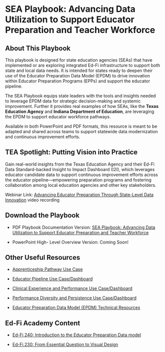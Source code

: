 ---
---

# SEA Playbook: Advancing Data Utilization to Support Educator Preparation and Teacher Workforce

## About This Playbook

This playbook is designed for state education agencies (SEAs) that have implemented or are exploring integrated Ed-Fi infrastructure to support both state and local data needs. It is intended for states ready to deepen their use of the Educator Preparation Data Model (EPDM) to drive innovation within Educator Preparation Programs (EPPs) and support the educator pipeline.

The SEA Playbook equips state leaders with the tools and insights needed to leverage EPDM data for strategic decision-making and systemic improvement. Further it provides real examples of how SEAs, like the **Texas Education Agency** and **Indiana Department of Education**, are leveraging the EPDM to support educator workforce pathways.

Available in both PowerPoint and PDF formats, this resource is meant to be adapted and shared across teams to support statewide data modernization and continuous improvement efforts.

## TEA Spotlight: Putting Vision into Practice

Gain real-world insights from the Texas Education Agency and their Ed-Fi Data Standard-backed Insight to Impact Dashboard (I2I), which leverages educator candidate data to support continuous improvement efforts across the educator pipeline—empowering preparation programs and fostering collaboration among local education agencies and other key stakeholders.

Webinar Link: [Advancing Educator Preparation Through State-Level Data Innovation](https://msdf.wistia.com/medias/1sjueke4d0) video recording

## Download the Playbook

* PDF Playbook Documentation Version: [SEA Playbook: Advancing Data Utilization to Support Educator Preparation and Teacher Workforce](https://edfidocs.blob.core.windows.net/$web/assets/getting-started/epp/use-cases/sea-playbook-data-utilization/Ed-Fi%20Alliance_%20State%20Education%20Agency%20Playbook%20for%20Empowering%20Educator%20Preparation%20Programs_v1%202024.pdf)

* PowerPoint High- Level Overview Version: Coming Soon!

## Other Useful Resources

* [Apprenticeship Pathway Use Case](/getting-started/educator-pipeline/use-cases/apprenticeship)

* [Educator Pipeline Use Case/Dashboard](/getting-started/educator-pipeline/use-cases/educator-workforce)

* [Clinical Experience and Performance Use Case/Dashboard](/getting-started/educator-pipeline/use-cases/clinical-experience)

* [Performance Diversity and Persistence Use Case/Dashboard](/getting-started/educator-pipeline/use-cases/program-diversity)

* [Educator Preparation Data Model (EPDM) Technical Resources](https://edfi.atlassian.net/wiki/spaces/EPP/pages/23171694/EPDM+Technical+Resources)

## Ed-Fi Academy Content

* [Ed-Fi 240: Introduction to the Educator Preparation Data model](https://academy.ed-fi.org/learn/learning-plans/6/educator-preparation-programs-pathway)

* [Ed-Fi 230: From Essential Question to Visual Design](https://academy.ed-fi.org/learn/learning-plans/6/educator-preparation-programs-pathway)
